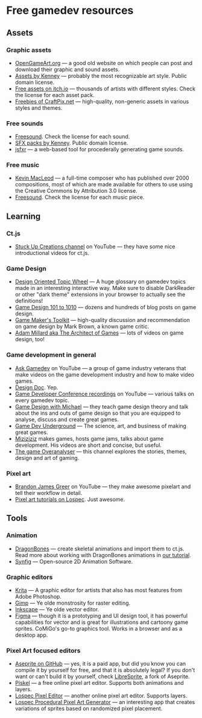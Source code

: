 # Free gamedev resources

## Assets

### Graphic assets

* [OpenGameArt.org](https://opengameart.org/) — a good old website on which people can post and download their graphic and sound assets.
* [Assets by Kenney](https://kenney.nl/assets) — probably the most recognizable art style. Public domain license.
* [Free assets on itch.io](https://itch.io/game-assets/free) — thousands of artists with different styles. Check the license for each asset pack.
* [Freebies of CraftPix.net](https://craftpix.net/freebies/) — high-quality, non-generic assets in various styles and themes.

### Free sounds

* [Freesound](https://freesound.org/). Check the license for each sound.
* [SFX packs by Kenney](https://kenney.nl/assets?q=audio). Public domain license.
* [jsfxr](https://sfxr.me/) — a web-based tool for procederally generating game sounds.

### Free music

* [Kevin MacLeod](https://www.youtube.com/channel/UCSZXFhRIx6b0dFX3xS8L1yQ) — a full-time composer who has published over 2000 compositions, most of which are made available for others to use using the Creative Commons by Attribution 3.0 license.
* [Freesound](https://freesound.org/). Check the license for each music piece.

## Learning

### Ct.js

* [Stuck Up Creations channel](https://www.youtube.com/user/BatteryProductions/featured) on YouTube — they have some nice introductional videos for ct.js.

### Game Design

* [Design Oriented Topic Wheel](https://www.designoriented.net/wheel) — A huge glossary on gamedev topics made in an interesting interactive way. Make sure to disable DarkReader or other "dark theme" extensions in your browser to actually see the definitions!
* [Game Design 101 to 1010](http://critical-gaming.com/gamedesign101/) — dozens and hundreds of blog posts on game design.
* [Game Maker's Toolkit](https://www.youtube.com/channel/UCqJ-Xo29CKyLTjn6z2XwYAw) — high-quality discussion and recommendation on game design by Mark Brown, a known game critic.
* [Adam Millard aka The Architect of Games](https://www.youtube.com/channel/UCY3A_5R_m3PXCn5XDhvBBsg) — lots of videos on game design, too!

### Game development in general

* [Ask Gamedev](https://www.youtube.com/c/AskGamedev/videos) on YouTube — a group of game industry veterans that make videos on the game development industry and how to make video games.
* [Design Doc](https://www.youtube.com/user/Warbot40/featured). Yep.
* [Game Developer Conference recordings](https://www.youtube.com/channel/UC0JB7TSe49lg56u6qH8y_MQ) on YouTube — various talks on every gamedev topic.
* [Game Design with Michael](https://www.youtube.com/channel/UCBDJsz_SgRaV96Xd9gqEemg) — they teach game design theory and talk about the ins and outs of game design so that you are equipped to analyse, discuss and create great games.
* [Game Dev Underground](https://www.youtube.com/channel/UC_hwKJdF3KRAy4QIaiCSMgQ) — The science, art, and business of making great games.
* [Miziziziz](https://www.youtube.com/user/Miziziziz) makes games, hosts game jams, talks about game development. His videos are short and concise, but useful.
* [The game Overanalyser](https://www.youtube.com/channel/UCZMF14eNxvuReRTceX_mbqQ/featured) — this channel explores the stories, themes, design and art of gaming.

### Pixel art

* [Brandon James Greer](https://www.youtube.com/channel/UCC26K7LTSrJK0BPAUyyvtQg) on YouTube — they make awesome pixelart and tell their workflow in detail.
* [Pixel art tutorials on Lospec](https://lospec.com/pixel-art-tutorials). Just awesome.

## Tools

### Animation

* [DragonBones](http://dragonbones.com/) — create skeletal animations and import them to ct.js. Read more about working with DragonBones animations in [our tutorial](/skeletal-animation.html).
* [Synfig](https://www.synfig.org/) — Open-source 2D Animation Software.

### Graphic editors

* [Krita](https://krita.org/) — A graphic editor for artists that also has most features from Adobe Photoshop.
* [Gimp](https://www.gimp.org/) — Ye olde monstrosity for raster editing.
* [Inkscape](https://inkscape.org/) — Ye olde vector editor.
* [Figma](https://figma.com/) — though it is a prototyping and UI design tool, it has powerful capabilities for vector and is great for illustrations and cartoony game sprites. CoMiGo's go-to graphics tool. Works in a browser and as a desktop app.

### Pixel Art focused editors

* [Aseprite on GitHub](https://github.com/aseprite/aseprite/) — yes, it is a paid app, but did you know you can compile it by yourself for free, and that it is absolutely legal? If you don't want or can't build it by yourself, check [LibreSprite](https://github.com/LibreSprite/LibreSprite/), a fork of Aseprite.
* [Piskel](https://www.piskelapp.com/) — a free online pixel art editor. Supports both animations and layers.
* [Lospec Pixel Editor](https://lospec.com/pixel-editor/) — another online pixel art editor. Supports layers.
* [Lospec Procedural Pixel Art Generator](https://lospec.com/procedural-pixel-art-generator/) — an interesting app that creates variations of sprites based on randomized pixel placement.
